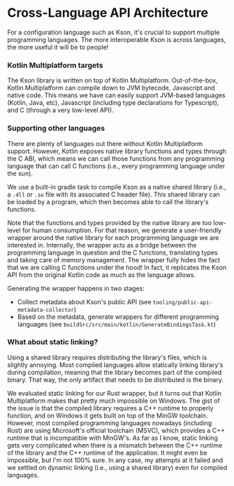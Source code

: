 # Cross-Language API Architecture

For a configuration language such as Kson, it's crucial to support multiple programming languages.
The more interoperable Kson is across languages, the more useful it will be to people!

### Kotlin Multiplatform targets

The Kson library is written on top of Kotlin Multiplatform. Out-of-the-box, Kotlin Multiplatform can
compile down to JVM bytecode, Javascript and native code. This means we have can easily support
JVM-based languages (Kotlin, Java, etc), Javascript (including type declarations for Typescript),
and C (through a very low-level API).

### Supporting other languages

There are plenty of languages out there without Kotlin Multiplatform support. However, Kotlin
exposes native library functions and types through the C ABI, which means we can call those
functions from any programming language that can call C functions (i.e., every programming language
under the sun).

We use a built-in gradle task to compile Kson as a native shared library (i.e., a `.dll` or `.so`
file with its associated C header file). This shared library can be loaded by a program, which then
becomes able to call the library's functions.

Note that the functions and types provided by the native library are too low-level for human
consumption. For that reason, we generate a user-friendly wrapper around the native library for each
programming language we are interested in. Internally, the wrapper acts as a bridge between the
programming language in question and the C functions, translating types and taking care of memory
management. The wrapper fully hides the fact that we are calling C functions under the hood! In
fact, it replicates the Kson API from the original Kotlin code as much as the language allows.

Generating the wrapper happens in two stages:

- Collect metadata about Kson's public API (see `tooling/public-api-metadata-collector`)
- Based on the metadata, generate wrappers for different programming languages (see `buildSrc/src/main/kotlin/GenerateBindingsTask.kt`)

### What about static linking?

Using a shared library requires distributing the library's files, which is slightly annoying. Most
compiled languages allow statically linking library's during compilation, meaning that the library
becomes part of the compiled binary. That way, the only artifact that needs to be distributed is the
binary.

We evaluated static linking for our Rust wrapper, but it turns out that Kotlin Multiplatform makes
that pretty much impossible on Windows. The gist of the issue is that the compiled library requires
a C++ runtime to properly function, and on Windows it gets built on top of the MinGW toolchain.
However, most compiled programming languages nowadays (including Rust) are using Microsoft's
official toolchain (MSVC), which provides a C++ runtime that is incompatible with MinGW's. As far as
I know, static linking gets very complicated when there is a mismatch between the C++ runtime of the
library and the C++ runtime of the application. It might even be impossible, but I'm not 100% sure.
In any case, my attempts at it failed and we settled on dynamic linking (i.e., using a shared
library) even for compiled languages.
